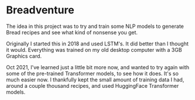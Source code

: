 # Breadventure

The idea in this project was to try and train some NLP models to generate Bread recipes and see what kind of nonsense you get.

Originally I started this in 2018 and used LSTM's. It did better than I thought it would. Everything was trained on my old desktop computer with a 3GB Graphics card. 

Oct 2021, I've learned just a little bit more now, and wanted to try again with some of the pre-trained Transformer models, to see how it does. It's so much easier now. I thankfully kept the small amount of training data I had, around a couple thousand recipes, and used HuggingFace Transformer models. 

